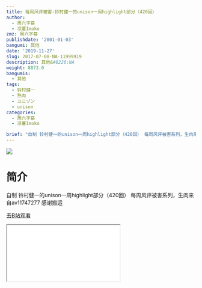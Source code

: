 ```yaml
---
title: 每周风评被害-铃村健一的unison一周highlight部分（420回）
author:
  - 周六字幕
  - 凉薯Imoko
zmz: 周六字幕
publishdate: '2001-01-03'
bangumi: 其他
date: '2019-11-27'
slug: 2017-07-08-NA-11999919
description: 其他&#8226;NA
weight: 8873.0
bangumis:
  - 其他
tags:
  - 铃村健一
  - 熟肉
  - ユニゾン
  - unison
categories:
  - 周六字幕
  - 凉薯Imoko

brief: "自制 铃村健一的unison一周highlight部分（420回） 每周风评被害系列，生肉来自av11747277 感谢搬运"
---
```

![](https://raw.githubusercontent.com/tcgriffith/owaraisite/master/static/tmpimg/77f24334c1db2f64e031c7b5aea0d341e5cbc684.jpg.480.jpg)
# 简介  
自制
铃村健一的unison一周highlight部分（420回）
每周风评被害系列，生肉来自av11747277 感谢搬运  

[去B站观看](https://www.bilibili.com/video/av11999919/)
<div class ="resp-container"><iframe class="testiframe" src="//player.bilibili.com/player.html?aid=11999919"", scrolling="no", allowfullscreen="true" > </iframe></div> 
